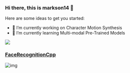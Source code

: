 ### Hi there, this is markson14 👋

Here are some ideas to get you started:

- 🔭 I’m currently working on Character Motion Synthesis
- 🌱 I’m currently learning Multi-modal Pre-Trained Models
<!-- - 👯 I’m looking to collaborate on ...
- 🤔 I’m looking for help with ...
- 💬 Ask me about ...
- 📫 How to reach me: ...
- 😄 Pronouns: ...
- ⚡ Fun fact: ... -->

![](https://github-readme-stats.vercel.app/api?username=markson14&theme=nord&show_icons=true&rank_icon=github)
<!-- ![Top Langs](https://github-readme-stats.vercel.app/api/top-langs/?username=markson14&layout=compact&card_width=500) -->

### [FaceRecognitionCpp](https://github.com/markson14/FaceRecognitionCpp/tree/master)
![img](https://github.com/markson14/FaceRecognitionCpp/blob/master/assets/demo.gif)

